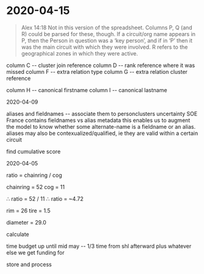 # 2020-04-15

> Alex 14:18 Not in this version of the spreadsheet. Columns P, Q (and R) could be
> parsed for these, though. If a circuit/org name appears in P, then the Person in
> question was a ‘key person’, and if in ‘P’ then it was the main circuit with
> which they were involved. R refers to the geographical zones in which they were
> active.

column C -- cluster join reference
column D -- rank reference where it was missed
column F -- extra relation type
column G -- extra relation cluster reference

column H -- canonical firstname
column I -- canonical lastname

























































2020-04-09

aliases and fieldnames -- associate them to personclusters
uncertainty
SOE France contains fieldnames vs alias metadata
this enables us to augment the model to know whether some alternate-name is a
fieldname or an alias.
aliases may also be contexualized/qualified, ie they are valid within a certain circuit

find cumulative score

2020-04-05

ratio = chainring / cog

chainring = 52
cog = 11

∴ ratio = 52 / 11
∴ ratio = ~4.72

rim = 26
tire = 1.5

diameter = 29.0

calculate 

time budget up until mid may -- 1/3 time from shl afterward plus whatever else
we get funding for 

store and process
